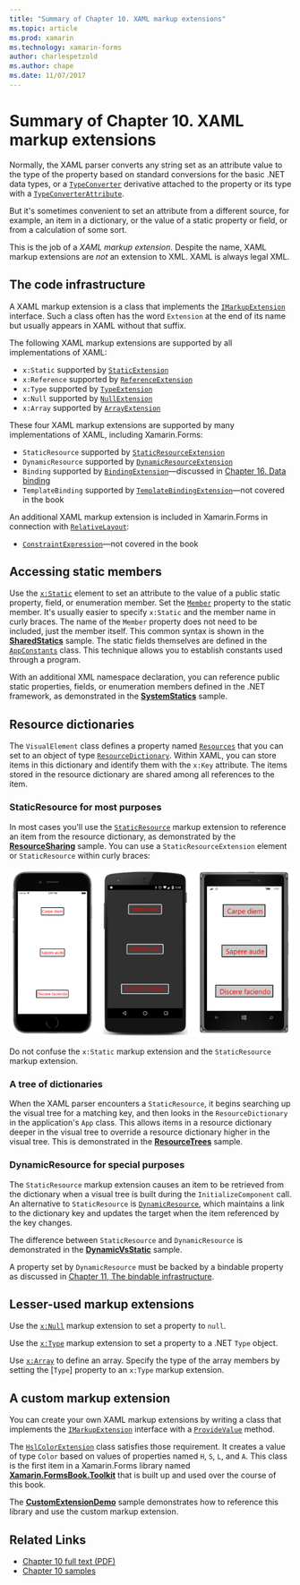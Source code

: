 ```yaml
---
title: "Summary of Chapter 10. XAML markup extensions"
ms.topic: article
ms.prod: xamarin
ms.technology: xamarin-forms
author: charlespetzold
ms.author: chape
ms.date: 11/07/2017
---
```


# Summary of Chapter 10. XAML markup extensions

Normally, the XAML parser converts any string set as an attribute value to the type of the property based on standard conversions for the basic .NET data types, or a [`TypeConverter`](https://developer.xamarin.com/api/type/Xamarin.Forms.TypeConverter/) derivative attached to the property or its type with a [`TypeConverterAttribute`](https://developer.xamarin.com/api/type/Xamarin.Forms.TypeConverterAttribute/).

But it's sometimes convenient to set an attribute from a different source, for example, an item in a dictionary, or the value of a static property or field, or from a calculation of some sort.

This is the job of a *XAML markup extension*. Despite the name, XAML markup extensions are *not* an extension to XML. XAML is always legal XML.

## The code infrastructure

A XAML markup extension is a class that implements the [`IMarkupExtension`](https://developer.xamarin.com/api/type/Xamarin.Forms.Xaml.IMarkupExtension/) interface. Such a class often has the word `Extension` at the end of its name but usually appears in XAML without that suffix.

The following XAML markup extensions are supported by all implementations of XAML:

- `x:Static` supported by [`StaticExtension`](https://developer.xamarin.com/api/type/Xamarin.Forms.Xaml.StaticExtension/)
- `x:Reference` supported by [`ReferenceExtension`](https://developer.xamarin.com/api/type/Xamarin.Forms.Xaml.ReferenceExtension/)
- `x:Type` supported by [`TypeExtension`](https://developer.xamarin.com/api/type/Xamarin.Forms.Xaml.TypeExtension/)
- `x:Null` supported by [`NullExtension`](https://developer.xamarin.com/api/type/Xamarin.Forms.Xaml.NullExtension/)
- `x:Array` supported by [`ArrayExtension`](https://developer.xamarin.com/api/type/Xamarin.Forms.Xaml.ArrayExtension/)

These four XAML markup extensions are supported by many implementations of XAML, including Xamarin.Forms:

- `StaticResource` supported by [`StaticResourceExtension`](https://developer.xamarin.com/api/type/Xamarin.Forms.Xaml.StaticResourceExtension/)
- `DynamicResource` supported by [`DynamicResourceExtension`](https://developer.xamarin.com/api/type/Xamarin.Forms.Xaml.DynamicResourceExtension/)
- `Binding` supported by [`BindingExtension`](https://developer.xamarin.com/api/type/Xamarin.Forms.Xaml.BindingExtension/)&mdash;discussed in [Chapter 16. Data binding](#chapter16)
- `TemplateBinding` supported by [`TemplateBindingExtension`](https://developer.xamarin.com/api/type/Xamarin.Forms.Xaml.TemplateBindingExtension/)&mdash;not covered in the book

An additional XAML markup extension is included in Xamarin.Forms in connection with [`RelativeLayout`](https://developer.xamarin.com/api/type/Xamarin.Forms.RelativeLayout/):

- [`ConstraintExpression`](https://developer.xamarin.com/api/type/Xamarin.Forms.ConstraintExpression/)&mdash;not covered in the book

## Accessing static members

Use the [`x:Static`](https://developer.xamarin.com/api/type/Xamarin.Forms.Xaml.StaticExtension/) element to set an attribute to the value of a public static property, field, or enumeration member. Set the [`Member`](https://developer.xamarin.com/api/property/Xamarin.Forms.Xaml.StaticExtension.Member/) property to the static member. It's usually easier to specify `x:Static` and the member name in curly braces. The name of the `Member` property does not need to be included, just the member itself. This common syntax is shown in the [**SharedStatics**](https://github.com/xamarin/xamarin-forms-book-samples/tree/master/Chapter10/SharedStatics) sample. The static fields themselves are defined in the [`AppConstants`](https://github.com/xamarin/xamarin-forms-book-samples/blob/master/Chapter10/SharedStatics/SharedStatics/SharedStatics/AppConstants.cs) class. This technique allows you to establish constants used through a program.

With an additional XML namespace declaration, you can reference public static properties, fields, or enumeration members defined in the .NET framework, as demonstrated in the [**SystemStatics**](https://github.com/xamarin/xamarin-forms-book-samples/tree/master/Chapter10/SystemStatics) sample.

## Resource dictionaries

The `VisualElement` class defines a property named [`Resources`](https://developer.xamarin.com/api/property/Xamarin.Forms.VisualElement.Resources/) that you can set to an object of type [`ResourceDictionary`](https://developer.xamarin.com/api/type/Xamarin.Forms.ResourceDictionary/). Within XAML, you can store items in this dictionary and identify them with the `x:Key` attribute. The items stored in the resource dictionary are shared among all references to the item.

### StaticResource for most purposes

In most cases you'll use the [`StaticResource`](https://developer.xamarin.com/api/type/Xamarin.Forms.Xaml.StaticResourceExtension/) markup extension to reference an item from the resource dictionary, as demonstrated by the [**ResourceSharing**](https://github.com/xamarin/xamarin-forms-book-samples/tree/master/Chapter10/ResourceSharing) sample. You can use a `StaticResourceExtension` element or `StaticResource` within curly braces:

[![Triple screenshot of resource sharing](images/ch10fg03-small.png "Resource Sharing")](images/ch10fg03-large.png#lightbox "Resource Sharing")

Do not confuse the `x:Static` markup extension and the `StaticResource` markup extension.

### A tree of dictionaries

When the XAML parser encounters a `StaticResource`, it begins searching up the visual tree for a matching key, and then looks in the `ResourceDictionary` in the application's `App` class. This allows items in a resource dictionary deeper in the visual tree to override a resource dictionary higher in the visual tree. This is demonstrated in the [**ResourceTrees**](https://github.com/xamarin/xamarin-forms-book-samples/tree/master/Chapter10/ResourceTrees) sample.

### DynamicResource for special purposes

The `StaticResource` markup extension causes an item to be retrieved from the dictionary when a visual tree is built during the `InitializeComponent` call. An alternative to `StaticResource` is [`DynamicResource`](https://developer.xamarin.com/api/type/Xamarin.Forms.Xaml.DynamicResourceExtension/), which maintains a link to the dictionary key and updates the target when the item referenced by the key changes.

The difference between `StaticResource` and `DynamicResource` is demonstrated in the [**DynamicVsStatic**](https://github.com/xamarin/xamarin-forms-book-samples/tree/master/Chapter10/DynamicVsStatic) sample.

A property set by `DynamicResource` must be backed by a bindable property as discussed in [Chapter 11, The bindable infrastructure](chapter11.md).

## Lesser-used markup extensions

Use the [`x:Null`](https://developer.xamarin.com/api/type/Xamarin.Forms.Xaml.NullExtension/) markup extension to set a property to `null`.

Use the [`x:Type`](https://developer.xamarin.com/api/type/Xamarin.Forms.Xaml.TypeExtension/) markup extension to set a property to a .NET `Type` object.

Use [`x:Array`](https://developer.xamarin.com/api/type/Xamarin.Forms.Xaml.ArrayExtension/) to define an array. Specify the type of the array members by setting the [`Type`] property to an `x:Type` markup extension.

## A custom markup extension

You can create your own XAML markup extensions by writing a class that implements the [`IMarkupExtension`](https://developer.xamarin.com/api/type/Xamarin.Forms.Xaml.IMarkupExtension/) interface with a [`ProvideValue`](https://developer.xamarin.com/api/member/Xamarin.Forms.Xaml.IMarkupExtension.ProvideValue/p/System.IServiceProvider/) method.

The [`HslColorExtension`](https://github.com/xamarin/xamarin-forms-book-samples/blob/master/Libraries/Xamarin.FormsBook.Toolkit/Xamarin.FormsBook.Toolkit/HslColorExtension.cs) class satisfies those requirement. It creates a value of type `Color` based on values of properties named `H`, `S`, `L`, and `A`. This class is the first item in a Xamarin.Forms library named [**Xamarin.FormsBook.Toolkit**](https://github.com/xamarin/xamarin-forms-book-samples/tree/master/Libraries/Xamarin.FormsBook.Toolkit) that is built up and used over the course of this book.

The [**CustomExtensionDemo**](https://github.com/xamarin/xamarin-forms-book-samples/tree/master/Chapter10/CustomExtensionDemo) sample demonstrates how to reference this library and use the custom markup extension.



## Related Links

- [Chapter 10 full text (PDF)](https://download.xamarin.com/developer/xamarin-forms-book/XamarinFormsBook-Ch10-Apr2016.pdf)
- [Chapter 10 samples](https://github.com/xamarin/xamarin-forms-book-samples/tree/master/Chapter10)
